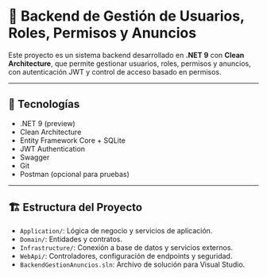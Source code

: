 # 🧠 Backend de Gestión de Usuarios, Roles, Permisos y Anuncios

Este proyecto es un sistema backend desarrollado en **.NET 9** con **Clean Architecture**, que permite gestionar usuarios, roles, permisos y anuncios, con autenticación JWT y control de acceso basado en permisos.

---

## 🚀 Tecnologías

- .NET 9 (preview)
- Clean Architecture
- Entity Framework Core + SQLite
- JWT Authentication
- Swagger
- Git
- Postman (opcional para pruebas)

---

## 🏗️ Estructura del Proyecto
- `Application/`: Lógica de negocio y servicios de aplicación.
- `Domain/`: Entidades y contratos.
- `Infrastructure/`: Conexión a base de datos y servicios externos.
- `WebApi/`: Controladores, configuración de endpoints y seguridad.
- `BackendGestionAnuncios.sln`: Archivo de solución para Visual Studio.
